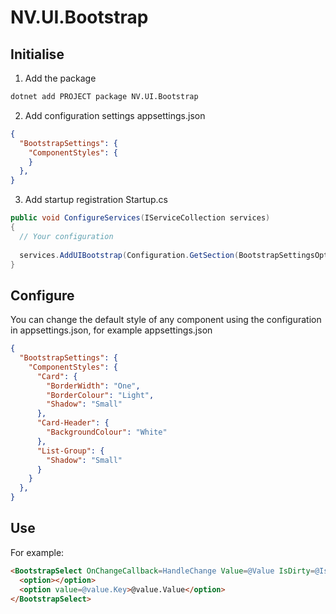 # NV.UI.Bootstrap

## Initialise

1. Add the package
```bash
dotnet add PROJECT package NV.UI.Bootstrap
```

2. Add configuration settings
appsettings.json
```json
{
  "BootstrapSettings": {
    "ComponentStyles": {
    }
  },
}
```

3. Add startup registration
Startup.cs
```c#
public void ConfigureServices(IServiceCollection services)
{
  // Your configuration
  
  services.AddUIBootstrap(Configuration.GetSection(BootstrapSettingsOptions.BootstrapSettings));
}
```

## Configure
You can change the default style of any component using the configuration in appsettings.json, for example
appsettings.json
```json
{
  "BootstrapSettings": {
    "ComponentStyles": {
      "Card": {
        "BorderWidth": "One",
        "BorderColour": "Light",
        "Shadow": "Small"
      },
      "Card-Header": {
        "BackgroundColour": "White"
      },
      "List-Group": {
        "Shadow": "Small"
      }
    }
  },
}
```

## Use
For example:
```html
<BootstrapSelect OnChangeCallback=HandleChange Value=@Value IsDirty=@IsDirty IsInvalid=@IsInvalid>
  <option></option>
  <option value=@value.Key>@value.Value</option>
</BootstrapSelect>
```
